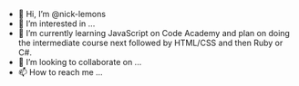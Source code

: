 - 👋 Hi, I’m @nick-lemons
- 👀 I’m interested in ...
- 🌱 I’m currently learning JavaScript on Code Academy and plan on doing the intermediate course next followed by HTML/CSS and then Ruby or C#. 
- 💞️ I’m looking to collaborate on ...
- 📫 How to reach me ...

<!---
nick-lemons/nick-lemons is a ✨ special ✨ repository because its `README.md` (this file) appears on your GitHub profile.
You can click the Preview link to take a look at your changes.
--->
